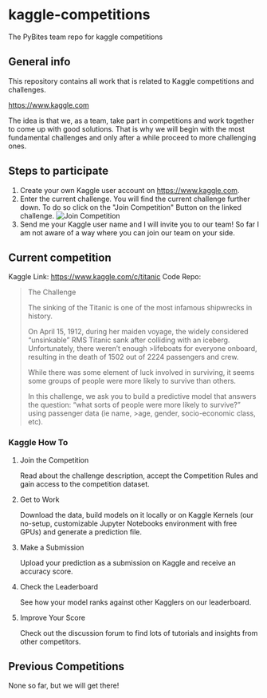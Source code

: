 # kaggle-competitions

The PyBites team repo for kaggle competitions

## General info

This repository contains all work that is related to Kaggle competitions and challenges.

https://www.kaggle.com

The idea is that we, as a team, take part in competitions and work together to come up with good solutions. That is why we will begin with the most fundamental challenges and only after a while proceed to more challenging ones. 

## Steps to participate

1. Create your own Kaggle user account on https://www.kaggle.com.
2. Enter the current challenge. You will find the current challenge further down. To do so click on the "Join Competition" Button on the linked challenge.
  ![Join Competition](https://prnt.sc/ufr5lq)
3. Send me your Kaggle user name and I will invite you to our team! So far I am not aware of a way where you can join our team on your side.

## Current competition

Kaggle Link: https://www.kaggle.com/c/titanic
Code Repo: 

>The Challenge
>
>The sinking of the Titanic is one of the most infamous shipwrecks in history.
>
>On April 15, 1912, during her maiden voyage, the widely considered “unsinkable” RMS Titanic sank after colliding with an iceberg. Unfortunately, there weren’t enough >lifeboats for everyone onboard, resulting in the death of 1502 out of 2224 passengers and crew.
>
>While there was some element of luck involved in surviving, it seems some groups of people were more likely to survive than others.
>
>In this challenge, we ask you to build a predictive model that answers the question: “what sorts of people were more likely to survive?” using passenger data (ie name, >age, gender, socio-economic class, etc). 

### Kaggle How To

1. Join the Competition

   Read about the challenge description, accept the Competition Rules and gain access to the competition dataset.
2. Get to Work

   Download the data, build models on it locally or on Kaggle Kernels (our no-setup, customizable Jupyter Notebooks environment with free GPUs) and generate a prediction file.
3. Make a Submission

   Upload your prediction as a submission on Kaggle and receive an accuracy score.
4. Check the Leaderboard

   See how your model ranks against other Kagglers on our leaderboard.
5. Improve Your Score

   Check out the discussion forum to find lots of tutorials and insights from other competitors.
   
## Previous Competitions

None so far, but we will get there!
